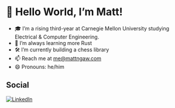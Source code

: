 # 👋 Hello World, I’m Matt!
- 🎓 I’m a rising third-year at Carnegie Mellon University studying Electrical & Computer Engineering.
- 🦀 I’m always learning more Rust
- 🛠 I’m currently building a chess library
- 📫 Reach me at me@mattngaw.com
- 😄 Pronouns: he/him

## Social
[![LinkedIn](https://img.shields.io/badge/linkedin-%230077B5.svg?style=for-the-badge&logo=linkedin&logoColor=white)](https://www.linkedin.com/in/mattngaw)
